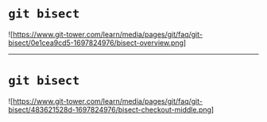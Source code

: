 # `git bisect`

![https://www.git-tower.com/learn/media/pages/git/faq/git-bisect/0e1cea9cd5-1697824976/bisect-overview.png]

---

# `git bisect`

![https://www.git-tower.com/learn/media/pages/git/faq/git-bisect/483621528d-1697824976/bisect-checkout-middle.png]
